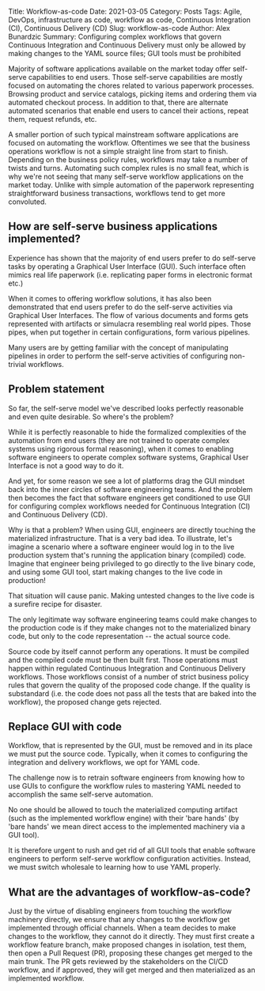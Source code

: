 Title: Workflow-as-code
Date: 2021-03-05
Category: Posts
Tags: Agile, DevOps, infrastructure as code, workflow as code, Continuous Integration (CI), Continuous Delivery (CD)
Slug: workflow-as-code
Author: Alex Bunardzic
Summary: Configuring complex workflows that govern Continuous Integration and Continuous Delivery must only be allowed by making changes to the YAML source files; GUI tools must be prohibited
 
Majority of software applications available on the market today offer self-serve capabilities to end users. Those self-serve capabilities are mostly focused on automating the chores related to various paperwork processes. Browsing product and service catalogs, picking items and ordering them via automated checkout process. In addition to that, there are alternate automated scenarios that enable end users to cancel their actions, repeat them, request refunds, etc.
 
A smaller portion of such typical mainstream software applications are focused on automating the workflow. Oftentimes we see that the business operations workflow is not a simple straight line from start to finish. Depending on the business policy rules, workflows may take a number of twists and turns. Automating such complex rules is no small feat, which is why we're not seeing that many self-serve workflow applications on the market today. Unlike with simple automation of the paperwork representing straightforward business transactions, workflows tend to get more convoluted.
 
## How are self-serve business applications implemented?
 
Experience has shown that the majority of end users prefer to do self-serve tasks by operating a Graphical User Interface (GUI). Such interface often mimics real life paperwork (i.e. replicating paper forms in electronic format etc.)
 
When it comes to offering workflow solutions, it has also been demonstrated that end users prefer to do the self-serve activities via Graphical User Interfaces. The flow of various documents and forms gets represented with artifacts or simulacra resembling real world pipes. Those pipes, when put together in certain configurations, form various pipelines.
 
Many users are by getting familiar with the concept of manipulating pipelines in order to perform the self-serve activities of configuring non-trivial workflows.
 
## Problem statement
 
So far, the self-serve model we've described looks perfectly reasonable and even quite desirable. So where's the problem?
 
While it is perfectly reasonable to hide the formalized complexities of the automation from end users (they are not trained to operate complex systems using rigorous formal reasoning), when it comes to enabling software engineers to operate complex software systems, Graphical User Interface is not a good way to do it.
 
And yet, for some reason we see a lot of platforms drag the GUI mindset back into the inner circles of software engineering teams. And the problem then becomes the fact that software engineers get conditioned to use GUI for configuring complex workflows needed for Continuous Integration (CI) and Continuous Delivery (CD).
 
Why is that a problem? When using GUI, engineers are directly touching the materialized infrastructure. That is a very bad idea. To illustrate, let's imagine a scenario where a software engineer would log in to the live production system that's running the application binary (compiled) code. Imagine that engineer being privileged to go directly to the live binary code, and using some GUI tool, start making changes to the live code in production!
 
That situation will cause panic. Making untested changes to the live code is a surefire recipe for disaster.
 
The only legitimate way software engineering teams could make changes to the production code is if they make changes not to the materialized binary code, but only to the code representation -- the actual source code.
 
Source code by itself cannot perform any operations. It must be compiled and the compiled code must be then built first. Those operations must happen within regulated Continuous Integration and Continuous Delivery workflows. Those workflows consist of a number of strict business policy rules that govern the quality of the proposed code change. If the quality is substandard (i.e. the code does not pass all the tests that are baked into the workflow), the proposed change gets rejected.
 
## Replace GUI with code
 
Workflow, that is represented by the GUI, must be removed and in its place we must put the source code. Typically, when it comes to configuring the integration and delivery workflows, we opt for YAML code.
 
The challenge now is to retrain software engineers from knowing how to use GUIs to configure the workflow rules to mastering YAML needed to accomplish the same self-serve automation.
 
No one should be allowed to touch the materialized computing artifact (such as the implemented workflow engine) with their 'bare hands' (by 'bare hands' we mean direct access to the implemented machinery via a GUI tool).
 
It is therefore urgent to rush and get rid of all GUI tools that enable software engineers to perform self-serve workflow configuration activities. Instead, we must switch wholesale to learning how to use YAML properly.
 
## What are the advantages of workflow-as-code?
 
Just by the virtue of disabling engineers from touching the workflow machinery directly, we ensure that any changes to the workflow get implemented through official channels. When a team decides to make changes to the workflow, they cannot do it directly. They must first create a workflow feature branch, make proposed changes in isolation, test them, then open a Pull Request (PR), proposing these changes get merged to the main trunk. The PR gets reviewed by the stakeholders on the CI/CD workflow, and if approved, they will get merged and then materialized as an implemented workflow.
<br /><br />
 